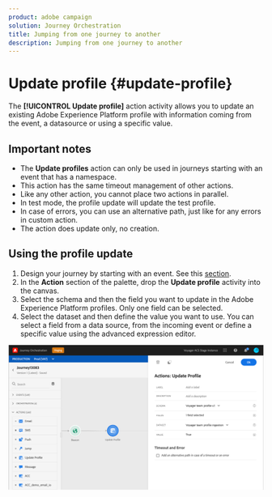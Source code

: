 ```yaml
---
product: adobe campaign
solution: Journey Orchestration
title: Jumping from one journey to another
description: Jumping from one journey to another
---
```


# Update profile {#update-profile}

The **[!UICONTROL Update profile]** action activity allows you to update an existing Adobe Experience Platform profile with information coming from the event, a datasource or using a specific value.

## Important notes

* The **Update profiles** action can only be used in journeys starting with an event that has a namespace.
* This action has the same timeout management of other actions.
* Like any other action, you cannot place two actions in parallel.
* In test mode, the profile update will update the test profile.  
* In case of errors, you can use an alternative path, just like for any errors in custom action.
* The action does update only, no creation.

## Using the profile update

1. Design your journey by starting with an event. See this [section](../building-journeys/journey.md).
1. In the **Action** section of the palette, drop the **Update profile** activity into the canvas.
1. Select the schema and then the field you want to update in the Adobe Experience Platform profiles. Only one field can be selected. 
1. Select the dataset and then define the value you want to use. You can select a field from a data source, from the incoming event or define a specific value using the advanced expression editor.

![](../assets/profileupdate1.png)
